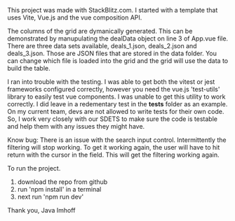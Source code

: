 This project was made with StackBlitz.com. I started with a template that uses Vite, Vue.js and the vue composition API.

The columns of the grid are dymanically generated. This can be demonstrated by manupulating the dealData object on line 3 of App.vue file. 
There are three data sets available, deals_1.json, deals_2.json and deals_3.json. Those are JSON files that are stored in the data folder. You can change 
which file is loaded into the grid and the grid will use the data to build the table.

I ran into trouble with the testing. I was able to get both the vitest or jest frameworks configured correctly, however you need the 
vue.js 'test-utils' library to easily test vue components. I was unable to get this utility to work correctly. I did leave in a redementary 
test in the __tests__ folder as an example. On my current team, devs are not allowed to write tests for their own code. So, I work very closely with our SDETS to make 
sure the code is testable and help them with any issues they might have.

Know bug: There is an issue with the search input control. Intermittently the filtering will stop working. To get it working again, 
the user will have to hit return with the cursor in the field. This will get the filtering working again.  


To run the project.
1) download the repo from github
2) run 'npm install' in a terminal
3) next run 'npm run dev'

Thank you,
Java Imhoff
   
